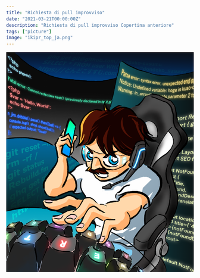 ```yaml
---
title: "Richiesta di pull improvviso"
date: "2021-03-21T00:00:00Z"
description: "Richiesta di pull improvviso Copertina anteriore"
tags: ["picture"]
image: "ikipr_top_ja.png"
---
```


![](./ikipr_top_ja.png)
